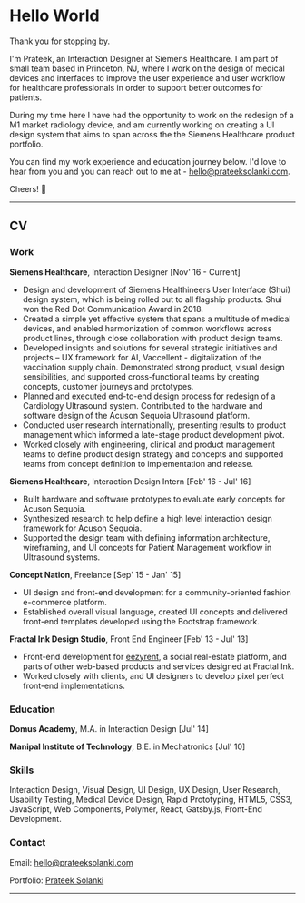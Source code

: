 # Hello World

Thank you for stopping by. 

I'm Prateek, an Interaction Designer at Siemens Healthcare. I am part of small team based in Princeton, NJ, where I work on the design of medical devices and interfaces to improve the user experience and user workflow for healthcare professionals in order to support better outcomes for patients.

During my time here I have had the opportunity to work on the redesign of a M1 market radiology device, and am currently working on creating a UI design system that aims to span across the the Siemens Healthcare product portfolio.

You can find my work experience and education journey below. I'd love to hear from you and you can reach out to me at - hello@prateeksolanki.com.

Cheers! 🍻

---

## CV

### Work

**Siemens Healthcare**, Interaction Designer [Nov' 16 - Current]

- Design and development of Siemens Healthineers User Interface (Shui) design system, which is being rolled out to all flagship products. Shui won the Red Dot Communication Award in 2018.
- Created a simple yet effective system that spans a multitude of medical devices, and enabled harmonization of common workflows across product lines, through close collaboration with product design teams.
- Developed insights and solutions for several strategic initiatives and projects – UX framework for AI, Vaccellent - digitalization of the vaccination supply chain. Demonstrated strong product, visual design sensibilities, and supported cross-functional teams by creating concepts, customer journeys and prototypes.
- Planned and executed end-to-end design process for redesign of a Cardiology Ultrasound system. Contributed to the hardware and software design of the Acuson Sequoia Ultrasound platform.
- Conducted user research internationally, presenting results to product management which informed a late-stage product development pivot. 
- Worked closely with engineering, clinical and product management teams to define product design strategy and concepts and supported teams from concept definition to implementation and release.


**Siemens Healthcare**, Interaction Design Intern [Feb' 16 - Jul' 16]

- Built hardware and software prototypes to evaluate early concepts for Acuson Sequoia. 
- Synthesized research to help define a high level interaction design framework for Acuson Sequoia.
- Supported the design team with defining information architecture, wireframing, and UI concepts for Patient Management workflow in Ultrasound systems.


**Concept Nation**, Freelance [Sep' 15 - Jan' 15]

- UI design and front-end development for a community-oriented fashion e-commerce platform. 
- Established overall visual language, created UI concepts and delivered front-end templates developed using the Bootstrap framework.


**Fractal Ink Design Studio**, Front End Engineer [Feb' 13 - Jul' 13]

- Front-end development for [eezyrent](https://www.eezyrent.com/), a social real-estate platform, and parts of other web-based products and services designed at Fractal Ink.
- Worked closely with clients, and UI designers to develop pixel perfect front-end implementations.


### Education

**Domus Academy**,  M.A. in Interaction Design [Jul' 14]

**Manipal Institute of Technology**, B.E. in Mechatronics [Jul' 10]

### Skills
Interaction Design, Visual Design, UI Design, UX Design, User Research, Usability Testing, Medical Device Design, Rapid Prototyping, HTML5, CSS3, JavaScript, Web Components, Polymer, React, Gatsby.js, Front-End Development.


### Contact

Email: hello@prateeksolanki.com

Portfolio: [Prateek Solanki](http://prateeksolanki.com/)

---
